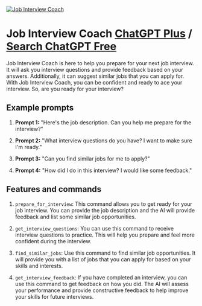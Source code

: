 
[![Job Interview Coach](https://files.oaiusercontent.com/file-DdFhgZTj080P9cNzu0goDWDp?se=2123-10-16T19%3A53%3A34Z&sp=r&sv=2021-08-06&sr=b&rscc=max-age%3D31536000%2C%20immutable&rscd=attachment%3B%20filename%3D5ed28816-abba-4eed-afb4-cb020a0dbffd.png&sig=JK6bledetbFxo6aROJe%2BxdfmH4quwdhLKhauR4pyBcw%3D)](https://chat.openai.com/g/g-VvGuThwhg-job-interview-coach)

# Job Interview Coach [ChatGPT Plus](https://chat.openai.com/g/g-VvGuThwhg-job-interview-coach) / [Search ChatGPT Free](https://gptcall.net/index.html#/?search=Job%20Interview%20Coach)

Job Interview Coach is here to help you prepare for your next job interview. It will ask you interview questions and provide feedback based on your answers. Additionally, it can suggest similar jobs that you can apply for. With Job Interview Coach, you can be confident and ready to ace your interview. So, are you ready for your interview?

## Example prompts

1. **Prompt 1:** "Here's the job description. Can you help me prepare for the interview?"

2. **Prompt 2:** "What interview questions do you have? I want to make sure I'm ready."

3. **Prompt 3:** "Can you find similar jobs for me to apply?"

4. **Prompt 4:** "How did I do in this interview? I would like some feedback."

## Features and commands

1. `prepare_for_interview`: This command allows you to get ready for your job interview. You can provide the job description and the AI will provide feedback and list some similar job opportunities.

2. `get_interview_questions`: You can use this command to receive interview questions to practice. This will help you prepare and feel more confident during the interview.

3. `find_similar_jobs`: Use this command to find similar job opportunities. It will provide you with a list of jobs that you can apply for based on your skills and interests.

4. `get_interview_feedback`: If you have completed an interview, you can use this command to get feedback on how you did. The AI will assess your performance and provide constructive feedback to help improve your skills for future interviews.


